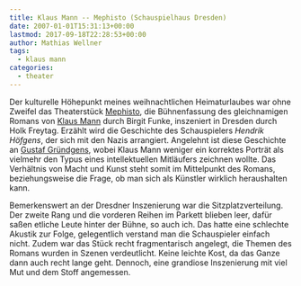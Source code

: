 ```yaml
---
title: Klaus Mann -- Mephisto (Schauspielhaus Dresden)
date: 2007-01-01T15:31:13+00:00
lastmod: 2017-09-18T22:28:53+00:00
author: Mathias Wellner
tags:
  - klaus mann
categories:
  - theater
---
```

Der kulturelle Höhepunkt meines weihnachtlichen Heimaturlaubes war ohne Zweifel das Theaterstück [Mephisto](https://de.wikipedia.org/wiki/Mephisto_%28Roman%29), die Bühnenfassung des gleichnamigen Romans von [Klaus Mann](https://de.wikipedia.org/wiki/Klaus_Mann) durch Birgit Funke, inszeniert in Dresden durch Holk Freytag. Erzählt wird die Geschichte des Schauspielers _Hendrik Höfgens_, der sich mit den Nazis arrangiert. Angelehnt ist diese Geschichte an [Gustaf Gründgens](https://de.wikipedia.org/wiki/Gustaf_Gr%C3%BCndgens), wobei Klaus Mann weniger ein korrektes Porträt als vielmehr den Typus eines intellektuellen Mitläufers zeichnen wollte. Das Verhältnis von Macht und Kunst steht somit im Mittelpunkt des Romans, beziehungsweise die Frage, ob man sich als Künstler wirklich heraushalten kann.

Bemerkenswert an der Dresdner Inszenierung war die Sitzplatzverteilung. Der zweite Rang und die vorderen Reihen im Parkett blieben leer, dafür saßen etliche Leute hinter der Bühne, so auch ich. Das hatte eine schlechte Akustik zur Folge, gelegentlich verstand man die Schauspieler einfach nicht. Zudem war das Stück recht fragmentarisch angelegt, die Themen des Romans wurden in Szenen verdeutlicht. Keine leichte Kost, da das Ganze dann auch recht lange geht. Dennoch, eine grandiose Inszenierung mit viel Mut und dem Stoff angemessen.